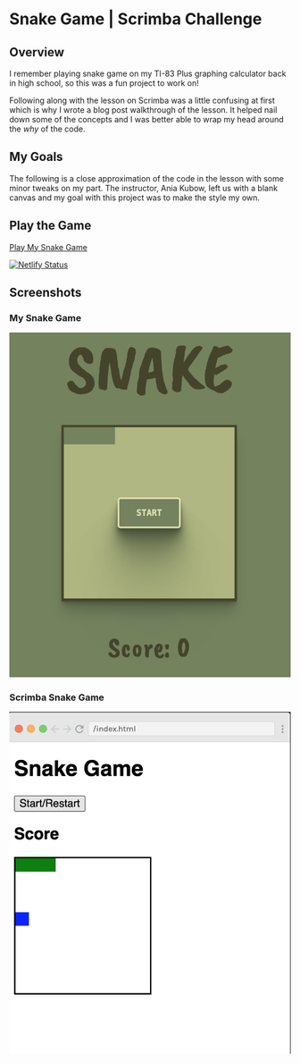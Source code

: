 # Snake Game | Scrimba Challenge

## Overview
I remember playing snake game on my TI-83 Plus graphing calculator back in high school, so this was a fun project to work on! 

Following along with the lesson on Scrimba was a little confusing at first which is why I wrote a blog post walkthrough of the lesson. It helped nail down some of the concepts and I was better able to wrap my head around the *why* of the code.

## My Goals
The following is a close approximation of the code in the lesson with some minor tweaks on my part. The instructor, Ania Kubow, left us with a blank canvas and my goal with this project was to make the style my own. 

## Play the Game
[Play My Snake Game](https://conn-snake-game.netlify.app/)

[![Netlify Status](https://api.netlify.com/api/v1/badges/46e7a6f0-9562-4dd4-bf3b-6f93f19703cb/deploy-status)](https://app.netlify.com/sites/conn-snake-game/deploys)

## Screenshots
### My Snake Game
![My Snake Game](/images/my-snake-game.png)

### Scrimba Snake Game
![Scrimba Dice Game](/images/scrimba-snake-game.png)
